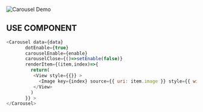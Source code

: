![Carousel Demo](./app/assest/gif.gif)



## USE COMPONENT
```javascript
<Carousel data={data} 
       dotEnable={true} 
       carouselEnable={enable} 
       carouselClose={()=>setEnable(false)} 
       renderItem={(item,index)=>{
         return(
          <View style={{}} >
            <Image key={index} source={{ uri: item.image }} style={{ width: 280, height: 500) }} />
          </View>
         )
       }} >
</Carousel>




